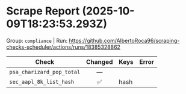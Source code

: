 # Scrape Report (2025-10-09T18:23:53.293Z)

Group: `compliance`  |  Run: https://github.com/AlbertoRoca96/scraping-checks-scheduler/actions/runs/18385328862

| Check | Changed | Keys | Error |
|---|:---:|:--|:--|
| `psa_charizard_pop_total` | — |  |  |
| `sec_aapl_8k_list_hash` | ✅ | hash |  |

